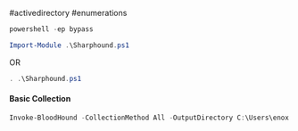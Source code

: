 #activedirectory #enumerations 


```powershell
powershell -ep bypass
```

```powershell
Import-Module .\Sharphound.ps1
```

OR 

```powershell
. .\Sharphound.ps1
```

#### Basic Collection

```powershell
Invoke-BloodHound -CollectionMethod All -OutputDirectory C:\Users\enox -OutputPrefix "Medtech"
```
